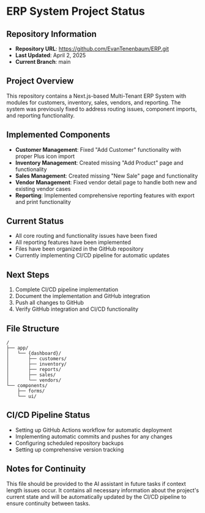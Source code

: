 # ERP System Project Status

## Repository Information
- **Repository URL**: https://github.com/EvanTenenbaum/ERP.git
- **Last Updated**: April 2, 2025
- **Current Branch**: main

## Project Overview
This repository contains a Next.js-based Multi-Tenant ERP System with modules for customers, inventory, sales, vendors, and reporting. The system was previously fixed to address routing issues, component imports, and reporting functionality.

## Implemented Components
- **Customer Management**: Fixed "Add Customer" functionality with proper Plus icon import
- **Inventory Management**: Created missing "Add Product" page and functionality
- **Sales Management**: Created missing "New Sale" page and functionality
- **Vendor Management**: Fixed vendor detail page to handle both new and existing vendor cases
- **Reporting**: Implemented comprehensive reporting features with export and print functionality

## Current Status
- All core routing and functionality issues have been fixed
- All reporting features have been implemented
- Files have been organized in the GitHub repository
- Currently implementing CI/CD pipeline for automatic updates

## Next Steps
1. Complete CI/CD pipeline implementation
2. Document the implementation and GitHub integration
3. Push all changes to GitHub
4. Verify GitHub integration and CI/CD functionality

## File Structure
```
/
├── app/
│   └── {dashboard}/
│       ├── customers/
│       ├── inventory/
│       ├── reports/
│       ├── sales/
│       └── vendors/
└── components/
    ├── forms/
    └── ui/
```

## CI/CD Pipeline Status
- Setting up GitHub Actions workflow for automatic deployment
- Implementing automatic commits and pushes for any changes
- Configuring scheduled repository backups
- Setting up comprehensive version tracking

## Notes for Continuity
This file should be provided to the AI assistant in future tasks if context length issues occur. It contains all necessary information about the project's current state and will be automatically updated by the CI/CD pipeline to ensure continuity between tasks.
